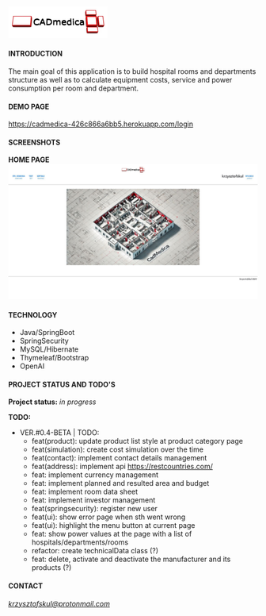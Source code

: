 <img src="./src/main/resources/static/img/CADmedica.jpg" width="200px"/>  

#### INTRODUCTION
The main goal of this application is to build hospital rooms and departments structure as well as to calculate equipment costs, service and power consumption per room and department.

#### DEMO PAGE
https://cadmedica-426c866a6bb5.herokuapp.com/login

#### SCREENSHOTS
**HOME PAGE**  
<img src="./src/main/resources/static/img/readme/homepage-01.jpg" width="720px"/>   

#### TECHNOLOGY
* Java/SpringBoot
* SpringSecurity  
* MySQL/Hibernate  
* Thymeleaf/Bootstrap
* OpenAI

#### PROJECT STATUS AND TODO'S

**Project status:** *in progress*  

**TODO:**  

* VER.#0.4-BETA | TODO:   
    * feat(product): update product list style at product category page  
    * feat(simulation): create cost simulation over the time    
    * feat(contact): implement contact details management  
    * feat(address): implement api https://restcountries.com/   
    * feat: implement currency management  
    * feat: implement planned and resulted area and budget  
    * feat: implement room data sheet  
    * feat: implement investor management  
    * feat(springsecurity): register new user  
    * feat(ui): show error page when sth went wrong  
    * feat(ui): highlight the menu button at current page  
    * feat: show power values at the page with a list of hospitals/departments/rooms  
    * refactor: create technicalData class (?)  
    * feat: delete, activate and deactivate the manufacturer and its products (?)  
    
#### CONTACT
*krzysztofskul@protonmail.com*